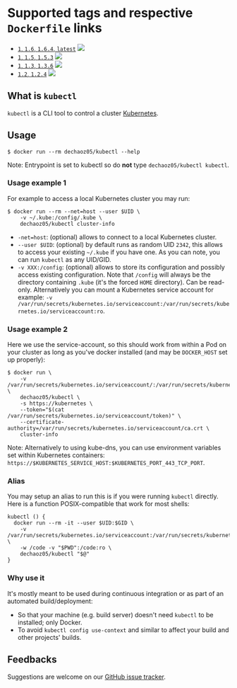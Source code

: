 # Supported tags and respective `Dockerfile` links

  * [`1`, `1.6`, `1.6.4`, `latest`](https://github.com/dechaoz05/docker-kubectl/blob/master/Dockerfile) [![](https://images.microbadger.com/badges/image/dechaoz05/kubectl.svg)](https://microbadger.com/images/dechaoz05/kubectl "Get your own image badge on microbadger.com")
  * [`1`, `1.5`, `1.5.3`](https://github.com/dechaoz05/docker-kubectl/blob/master/Dockerfile) [![](https://images.microbadger.com/badges/image/dechaoz05/kubectl:1.5.3.svg)](https://microbadger.com/images/dechaoz05/kubectl:1.5.3 "Get your own image badge on microbadger.com")
  * [`1`, `1.3`, `1.3.6`](https://github.com/dechaoz05/docker-kubectl/blob/v1.3.6/Dockerfile) [![](https://images.microbadger.com/badges/image/dechaoz05/kubectl:1.3.6.svg)](https://microbadger.com/images/dechaoz05/kubectl:1.3.6 "Get your own image badge on microbadger.com")
  * [`1.2`, `1.2.4`](https://github.com/dechaoz05/docker-kubectl/blob/v1.2.4/Dockerfile) [![](https://images.microbadger.com/badges/image/dechaoz05/kubectl:1.2.4.svg)](https://microbadger.com/images/dechaoz05/kubectl:1.2.4 "Get your own image badge on microbadger.com")

## What is `kubectl`

`kubectl` is a CLI tool to control a cluster [Kubernetes](http://kubernetes.io/).

## Usage

    $ docker run --rm dechaoz05/kubectl --help

Note: Entrypoint is set to kubectl so do **not** type `dechaoz05/kubectl kubectl`.

### Usage example 1

For example to access a local Kubernetes cluster you may run:

    $ docker run --rm --net=host --user $UID \
        -v ~/.kube:/config/.kube \
        dechaoz05/kubectl cluster-info

  * `-net=host`: (optional) allows to connect to a local Kubernetes cluster.
  * `--user $UID`: (optional) by default runs as random UID `2342`, this allows to access your existing `~/.kube` if you have one. As you can note, you can run `kubectl` as any UID/GID.
  * `-v XXX:/config`: (optional) allows to store its configuration and possibly access existing configuration. Note that `/config` will always be the directory containing `.kube` (it's the forced `HOME` directory). Can be read-only. Alternatively you can mount a Kubernetes service account for example: `-v /var/run/secrets/kubernetes.io/serviceaccount:/var/run/secrets/kubernetes.io/serviceaccount:ro`.

### Usage example 2

Here we use the service-account, so this should work from within a Pod on your cluster as long as you've docker installed (and may be `DOCKER_HOST` set up properly):

    $ docker run \
        -v /var/run/secrets/kubernetes.io/serviceaccount/:/var/run/secrets/kubernetes.io/serviceaccount/:ro \
        dechaoz05/kubectl \
        -s https://kubernetes \
        --token="$(cat /var/run/secrets/kubernetes.io/serviceaccount/token)" \
        --certificate-authority=/var/run/secrets/kubernetes.io/serviceaccount/ca.crt \
        cluster-info

Note: Alternatively to using kube-dns, you can use environment variables set within Kubernetes containers: `https://$KUBERNETES_SERVICE_HOST:$KUBERNETES_PORT_443_TCP_PORT`.

### Alias

You may setup an alias to run this is if you were running `kubectl` directly.
Here is a function POSIX-compatible that work for most shells:

    kubectl () {
      docker run --rm -it --user $UID:$GID \
        -v /var/run/secrets/kubernetes.io/serviceaccount:/var/run/secrets/kubernetes.io/serviceaccount:ro \
        -w /code -v "$PWD":/code:ro \
        dechaoz05/kubectl "$@"
    }

### Why use it

It's mostly meant to be used during continuous integration or as part of an automated build/deployment:

  * So that your machine (e.g. build server) doesn't need `kubectl` to be installed; only Docker.
  * To avoid `kubectl config use-context` and similar to affect your build and other projects' builds.

## Feedbacks

Suggestions are welcome on our [GitHub issue tracker](https://github.com/dechaoz05/docker-kubectl/issues).
